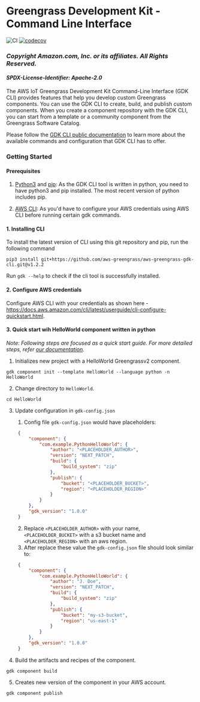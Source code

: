 # Greengrass Development Kit - Command Line Interface
![CI](https://github.com/aws-greengrass/aws-greengrass-gdk-cli/workflows/CI/badge.svg?branch=main)
[![codecov](https://codecov.io/gh/aws-greengrass/aws-greengrass-gdk-cli/branch/main/graph/badge.svg)](https://codecov.io/gh/aws-greengrass/aws-greengrass-gdk-cli)

### *Copyright Amazon.com, Inc. or its affiliates. All Rights Reserved.*
#### *SPDX-License-Identifier: Apache-2.0*

The AWS IoT Greengrass Development Kit Command-Line Interface (GDK CLI) provides features that help you develop custom Greengrass components. You can use the GDK CLI to create, build, and publish custom components. When you create a component repository with the GDK CLI, you can start from a template or a community component from the Greengrass Software Catalog.

Please follow the [GDK CLI public documentation](https://docs.aws.amazon.com/greengrass/v2/developerguide/greengrass-development-kit-cli.html) to learn more about the available commands and configuration that GDK CLI has to offer.

### Getting Started

#### Prerequisites
 1. [Python3](https://www.python.org/downloads/) and [pip](https://pip.pypa.io/en/latest/installation/): As the GDK CLI tool is written in python, you need to have python3 and pip installed. The most recent version of python includes pip.

 2. [AWS CLI](https://docs.aws.amazon.com/cli/latest/userguide/getting-started-install.html): As you'd have to configure your AWS credentials using AWS CLI before running certain gdk commands.

#### 1. Installing CLI

To install the latest version of CLI using this git repository and pip, run the following command

`pip3 install git+https://github.com/aws-greengrass/aws-greengrass-gdk-cli.git@v1.2.2`

Run `gdk --help` to check if the cli tool is successfully installed.

#### 2. Configure AWS credentials

Configure AWS CLI with your credentials as shown here - https://docs.aws.amazon.com/cli/latest/userguide/cli-configure-quickstart.html.

#### 3. Quick start wih HelloWorld component written in python

*Note: Following steps are focused as a quick start guide. For more detailed steps, refer [our documentation](https://docs.aws.amazon.com/greengrass/v2/developerguide/create-components.html#create-component-gdk-cli).*

1. Initializes new project with a HelloWorld Greengrassv2 component.

`gdk component init --template HelloWorld --language python -n HelloWorld`

2. Change directory to `HelloWorld`.

`cd HelloWorld`

3. Update configuration in `gdk-config.json`
   1. Config file `gdk-config.json` would have placeholders:
   ```json
    {
        "component": {
            "com.example.PythonHelloWorld": {
                "author": "<PLACEHOLDER_AUTHOR>",
                "version": "NEXT_PATCH",
                "build": {
                    "build_system": "zip"
                },
                "publish": {
                    "bucket": "<PLACEHOLDER_BUCKET>",
                    "region": "<PLACEHOLDER_REGION>"
                }
            }
        },
        "gdk_version": "1.0.0"
    }
   ```
   2. Replace `<PLACEHOLDER_AUTHOR>` with your name, `<PLACEHOLDER_BUCKET>` with a s3 bucket name and `<PLACEHOLDER_REGION>` with an aws region.
   3. After replace these value the `gdk-config.json` file should look similar to:
   ```json
    {
        "component": {
            "com.example.PythonHelloWorld": {
                "author": "J. Doe",
                "version": "NEXT_PATCH",
                "build": {
                    "build_system": "zip"
                },
                "publish": {
                    "bucket": "my-s3-bucket",
                    "region": "us-east-1"
                }
            }
        },
        "gdk_version": "1.0.0"
    }
   ```

4. Build the artifacts and recipes of the component.

`gdk component build`

5. Creates new version of the component in your AWS account.

`gdk component publish`
